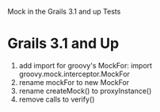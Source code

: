 

Mock in the Grails 3.1 and up Tests


Grails 3.1 and Up
=================
1. add import for groovy's MockFor: import groovy.mock.interceptor.MockFor
2. rename mockFor to new MockFor
3. rename createMock() to proxyInstance()
4. remove calls to verify()
    
    
